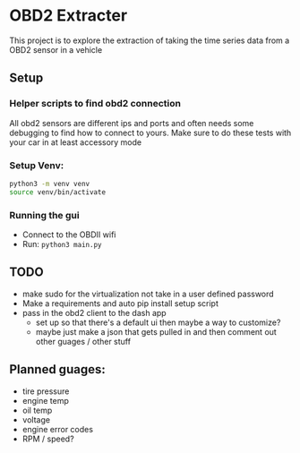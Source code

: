 # OBD2 Extracter

This project is to explore the extraction of taking the time series data from a OBD2 sensor in a vehicle

## Setup

### Helper scripts to find obd2 connection

All obd2 sensors are different ips and ports and often needs some debugging to find how to connect to yours. Make sure to do these tests with your car in at least accessory mode

### Setup Venv:

```bash
python3 -m venv venv
source venv/bin/activate
```

### Running the gui
- Connect to the OBDII wifi
- Run: `python3 main.py`

## TODO
- make sudo for the virtualization not take in a user defined password
- Make a requirements and auto pip install setup script
- pass in the obd2 client to the dash app
    - set up so that there's a default ui then maybe a way to customize?
    - maybe just make a json that gets pulled in and then comment out other guages / other stuff

## Planned guages:
- tire pressure
- engine temp
- oil temp
- voltage
- engine error codes
- RPM / speed?